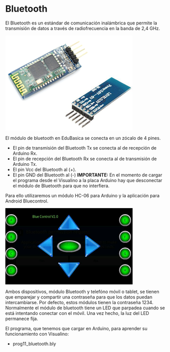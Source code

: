 # Bluetooth
El Bluetooth es un estándar de comunicación inalámbrica que permite la transmisión de datos a través de radiofrecuencia en la banda de 2,4 GHz. 

<a href="" target="_blank"><img width="400" height="300" border="0" align="center" src="img/bluetooth-hc0x.png"/></a>

El módulo de bluetooth en EduBasica se conecta en un zócalo de 4 pines.
-    El pin de transmisión del Bluetooth Tx se conecta al de recepción de Arduino Rx.
-    El pin de recepción del Bluetooth Rx se conecta al de transmisión de Arduino Tx.
-    El pin Vcc del Bluetooth al (+).
-    El pin GND del Bluetooth al (-)
**IMPORTANTE:**
En el momento de cargar el programa desde el Visualino a la placa Arduino hay que desconectar el módulo de Bluetooth para que no interfiera.

Para ello utilizaremos un módulo HC-06 para Arduino y la aplicación para Android Bluecontrol.


<a href="" target="_blank"><img width="400" height="240" border="0" align="center" src="img/blueControl.png"/></a>

Ambos dispositivos, módulo Bluetooth y telefóno móvil o tablet, se tienen que emparejar y compartir una contraseña para que los datos puedan intercambiarse. Por defecto, estos módulos tienen la contraseña 1234. Normalmente el módulo de bluetooth tiene un LED que parpadea cuando se está intentando conectar con el móvil. Una vez hecho, la luz del LED permanece fija.

El programa, que tenemos que cargar en Arduino, para aprender su funcionamiento con Visualino:

- prog11_bluetooth.bly

